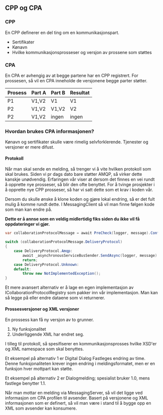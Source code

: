 ## CPP og CPA

### CPP
En CPP definerer en del ting om en kommunikasjonspart. 
- Sertifikater
- Kønavn
- Hvilke kommunikasjonsprosseser og versjon av prossene som støttes

### CPA
En CPA er avhengig av at begge partene har en CPP registrert. For prossesen, så vil en CPA inneholde de versjonene begge parter støtter. 

| Prosess | Part A	| Part B | Resultat |
| --------|---------| ------ | -------- |
| P1      | V1,V2	| V1 	 | V1		|
| P2      | V1,V2   | V1,V2  | V2		|
| P2      | V1,V2   | ingen	 | ingen 	|


### Hvordan brukes CPA informasjonen?
Kønavn og sertifikater skulle være rimelig selvforklerende. Tjenester og versjoner er mere difust.

#### Protokoll
Når man skal sende en melding, så trenger vi å vite hvilken protokoll som skal brukes. Siden vi pr dags dato bare støtter AMQP, så virker dette kanskje unødvendig. Erfaringen vår viser at dersom det finnes en vei rundt å opprette nye prosseser, så blir den ofte benyttet. For å tvinge prosjekter i å opprette nye CPP prosseser, så har vi satt dette som et krav i koden vår. 

Dersom du skulle ønske å klone koden og gjøre lokal endring, så er det fult mulig å komme rundt dette. I MessagingClient så vil man finne følgen kode som man kan endre på. 

**Dette er å annse som en veldig midlertidig fiks siden du ikke vil få oppdateringer vi gjør.**  

```cs
var collaborationProtocolMessage = await PreCheck(logger, message).ConfigureAwait(false);

switch (collaborationProtocolMessage.DeliveryProtocol)
{
    case DeliveryProtocol.Amqp:
        await _asynchronousServiceBusSender.SendAsync(logger, message).ConfigureAwait(false);
        return;
    case DeliveryProtocol.Unknown:
    default:
        throw new NotImplementedException();
}
```

Et mere avansert alternativ er å lage en egen implementasjon av ICollaborationProtocolRegistry som pakker inn vår implementasjon. Man kan så legge på eller endre dataene som vi returnerer.  


#### Prossesversjoner og XML versjoner

En prossess kan få ny versjon av to grunner.

1. Ny funksjonalitet
2. Underliggende XML har endret seg. 

I tilleg til protokoll, så spesifiserer en kommunikasjonsprosses hvilke XSD'er og XML namespace som skal benyttes.

Et eksempel på alternativ 1 er Digital Dialog Fastleges endring av time. Denne funksjonaliteten krever ingen endring i meldingsformatet, men er en funksjon hver mottpart kan støtte. 

Et eksempel på alternativ 2 er Dialogmelding; spesialist bruker 1.0, mens fastlege benytter 1.1.

Når man mottar en melding via MessagingServer, så vil det ligge ved informasjon om CPA profilen til avsender. Basert på versjonene og XML informasjonen som er definert, så vil man være i stand til å bygge opp en XML som avsender kan konsumere.
   